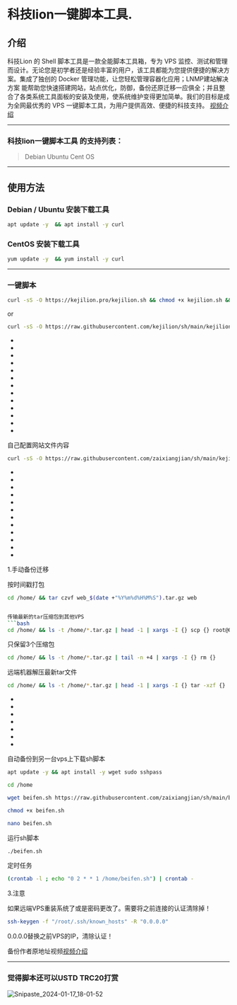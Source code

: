 # 科技lion一键脚本工具.

## 介绍
科技Lion 的 Shell 脚本工具是一款全能脚本工具箱，专为 VPS 监控、测试和管理而设计。无论您是初学者还是经验丰富的用户，该工具都能为您提供便捷的解决方案。集成了独创的 Docker 管理功能，让您轻松管理容器化应用；LNMP建站解决方案 能帮助您快速搭建网站，站点优化，防御，备份还原迁移一应俱全；并且整合了各类系统工具面板的安装及使用，使系统维护变得更加简单。我们的目标是成为全网最优秀的 VPS 一键脚本工具，为用户提供高效、便捷的科技支持。
[视频介绍](https://www.youtube.com/watch?v=0o7oH3Dit70&t=211s)
***

### 科技lion一键脚本工具 的支持列表：
>Debian
>Ubuntu
>Cent OS
***

## 使用方法
### Debian / Ubuntu 安装下载工具
```bash
apt update -y  && apt install -y curl
```
### CentOS 安装下载工具
```bash
yum update -y  && yum install -y curl
```
***
### 一键脚本
```bash
curl -sS -O https://kejilion.pro/kejilion.sh && chmod +x kejilion.sh && ./kejilion.sh
```
or
```bash
curl -sS -O https://raw.githubusercontent.com/kejilion/sh/main/kejilion.sh && chmod +x kejilion.sh && ./kejilion.sh
```
-
-
-
-
-
-
-
-
-
-
-
-
-
自己配置网站文件内容
```bash
curl -sS -O https://raw.githubusercontent.com/zaixiangjian/sh/main/kejilion.sh && chmod +x kejilion.sh && ./kejilion.sh
```

-
-
-
-
-
-
-
-
-
-
-
-
1.手动备份迁移

按时间戳打包
```bash
cd /home/ && tar czvf web_$(date +"%Y%m%d%H%M%S").tar.gz web


传输最新的tar压缩包到其他VPS
```bash
cd /home/ && ls -t /home/*.tar.gz | head -1 | xargs -I {} scp {} root@0.0.0.0:/home/
```


只保留3个压缩包
```bash
cd /home/ && ls -t /home/*.tar.gz | tail -n +4 | xargs -I {} rm {}
```


远端机器解压最新tar文件
```bash
cd /home/ && ls -t /home/*.tar.gz | head -1 | xargs -I {} tar -xzf {}
```
-
-
-
-
-
-
-
自动备份到另一台vps上下载sh脚本
```bash
apt update -y && apt install -y wget sudo sshpass
```
```bash
cd /home
```
```bash
wget beifen.sh https://raw.githubusercontent.com/zaixiangjian/sh/main/beifen.sh
```
```bash
chmod +x beifen.sh
```
```bash
nano beifen.sh
```



运行sh脚本
```bash
./beifen.sh
```


定时任务
```bash
(crontab -l ; echo "0 2 * * 1 /home/beifen.sh") | crontab -
```



3.注意

如果远端VPS重装系统了或是密码更改了。需要将之前连接的认证清除掉！
```bash
ssh-keygen -f "/root/.ssh/known_hosts" -R "0.0.0.0"  
```

0.0.0.0替换之前VPS的IP，清除认证！


备份作者原地址视频[视频介绍](https://www.youtube.com/watch?v=0CkomEpfbhk)

***
### 觉得脚本还可以USTD TRC20打赏
![Snipaste_2024-01-17_18-01-52](https://github.com/kejilion/sh/assets/131984541/98cf2762-1bfb-4c33-af10-af0eda29fc20)

